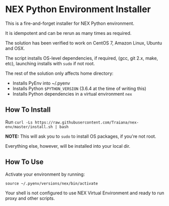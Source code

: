 # NEX Python Environment Installer

This is a fire-and-forget installer for NEX Python environment.

It is idempotent and can be rerun as many times as required.

The solution has been verified to work on CentOS 7, Amazon Linux, Ubuntu and OSX.

The script installs OS-level dependencies, if required, (gcc, git 2.x, make, etc),
launching installs with `sudo` if not root.

The rest of the solution only affects home directory:
* Installs PyEnv into ~/.pyenv
* Installs Python `$PYTHON_VERSION` (3.6.4 at the time of writing this)
* Installs Python dependencies in a virtual environment `nex`

## How To Install

Run `curl -Ls https://raw.githubusercontent.com/Traiana/nex-env/master/install.sh | bash`

**NOTE:** This will ask you to `sudo` to install OS packages, if you're not root.

Everything else, however, will be installed into your local dir.

## How To Use

Activate your environment by running:

`source ~/.pyenv/versions/nex/bin/activate`

Your shell is not configured to use NEX Virtual Environment and ready to run proxy and other scripts.
